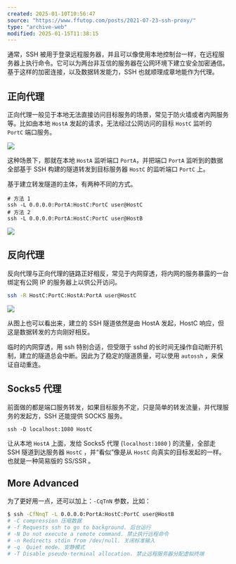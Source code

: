 ```yaml
---
created: 2025-01-10T10:56:47
source: "https://www.ffutop.com/posts/2021-07-23-ssh-proxy/"
type: "archive-web"
modified: 2025-01-15T11:38:15
---
```


通常，SSH 被用于登录远程服务器，并且可以像使用本地控制台一样，在远程服务器上执行命令。它可以为两台非互信的服务器在公网环境下建立安全加密通信。基于这样的加密连接，以及数据转发能力，SSH 也就顺理成章地能作为代理。

## 正向代理

正向代理一般见于本地无法直接访问目标服务的场景，常见于防火墙或者内网服务等。比如由本地 `HostA` 发起的请求，无法经过公网访问的目标 `HostC` 监听的 `PortC` 端口服务。

![](https://img.ffutop.com/a6f4001a-ecea-4860-852e-a3b969aaa8c2.png)

这种场景下，那就在本地 `HostA` 监听端口 `PortA`，并把端口 `PortA` 监听到的数据全部基于 SSH 构建的隧道转发到目标服务器 `HostC` 的监听端口 `PortC` 上。

基于建立转发隧道的主体，有两种不同的方式。

```shell
# 方法 1
ssh -L 0.0.0.0:PortA:HostC:PortC user@HostC
# 方法 2
ssh -L 0.0.0.0:PortA:HostC:PortC user@HostB
```

![](https://img.ffutop.com/0bed48a4-511c-4c2e-a6cc-8cb142822bd5.png)

## 反向代理

反向代理与正向代理的链路正好相反，常见于内网穿透，将内网的服务暴露的一台绑定有公网 IP 的服务器上以供公开访问。

```bash
ssh -R HostC:PortC:HostA:PortA user@HostC
```

![](https://img.ffutop.com/032a15a1-9016-430b-9db9-4543e6a1aa2c.png)

从图上也可以看出来，建立的 SSH 隧道依然是由 HostA 发起，HostC 响应，但这是数据转发的方向刚好相反。

临时的内网穿透，用 ssh 特别合适，但受限于 sshd 的长时间无操作自动断开机制，建立的隧道总会中断。因此为了稳定的隧道质量，可以使用 `autossh` ，来保证自动重连。

## Socks5 代理

前面做的都是端口服务转发，如果目标服务不定，只是简单的转发流量，并代理服务的发起方，SSH 还能提供 SOCKS 服务。

```shell
ssh -D localhost:1080 HostC
```

让从本地 `HostA` 上面，发给 Socks5 代理 (`localhost:1080` ) 的流量，全部走 SSH 隧道到达服务器 `HostC` ，并“看似”像是从 `HostC` 向真实的目标发起的一样。也就是一种简易版的 SS/SSR 。

## More Advanced

为了更好用一点，还可以加上：`-CqTnN` 参数，比如：

```bash
$ ssh -CfNnqT -L 0.0.0.0:PortA:HostC:PortC user@HostB
# -C compression 压缩数据
# -f Requests ssh to go to background. 后台运行
# -N Do not execute a remote command. 禁止执行远程命令
# -n Redirects stdin from /dev/null. 关闭标准输入
# -q  Quiet mode. 安静模式
# -T Disable pseudo-terminal allocation. 禁止远程服务器分配虚拟终端
```
